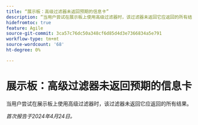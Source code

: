 ```yaml
---
title: “展示板：高级过滤器未返回预期的信息卡”
description: “当用户尝试在展示板上使用高级过滤器时，该过滤器未返回它应返回的所有结果。”
hidefromtoc: true
feature: Agile
source-git-commit: 3ca57c76dc50a348cf6d85d4d3e7366834a5e791
workflow-type: tm+mt
source-wordcount: '68'
ht-degree: 0%

---
```



# 展示板：高级过滤器未返回预期的信息卡

当用户尝试在展示板上使用高级过滤器时，该过滤器未返回它应返回的所有结果。

_首次报告于2024年4月24日。_
